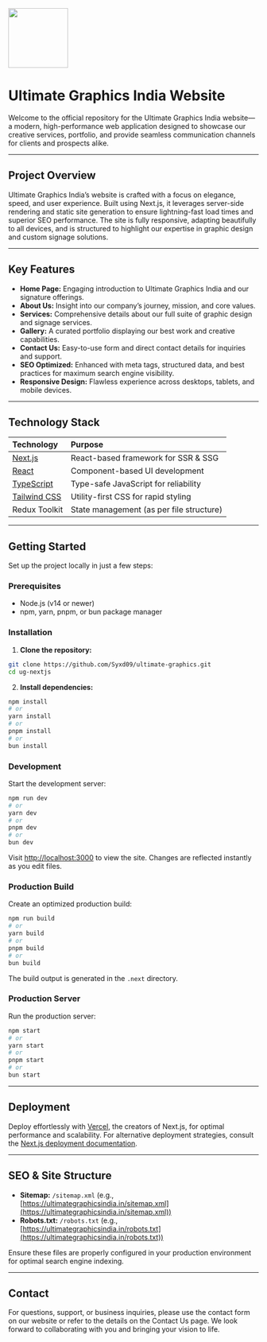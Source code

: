 <img src="https://r2cdn.perplexity.ai/pplx-full-logo-primary-dark%402x.png" class="logo" width="120"/>

# Ultimate Graphics India Website

Welcome to the official repository for the Ultimate Graphics India website—a modern, high-performance web application designed to showcase our creative services, portfolio, and provide seamless communication channels for clients and prospects alike.

---

## Project Overview

Ultimate Graphics India’s website is crafted with a focus on elegance, speed, and user experience. Built using Next.js, it leverages server-side rendering and static site generation to ensure lightning-fast load times and superior SEO performance. The site is fully responsive, adapting beautifully to all devices, and is structured to highlight our expertise in graphic design and custom signage solutions.

---

## Key Features

- **Home Page:** Engaging introduction to Ultimate Graphics India and our signature offerings.
- **About Us:** Insight into our company’s journey, mission, and core values.
- **Services:** Comprehensive details about our full suite of graphic design and signage services.
- **Gallery:** A curated portfolio displaying our best work and creative capabilities.
- **Contact Us:** Easy-to-use form and direct contact details for inquiries and support.
- **SEO Optimized:** Enhanced with meta tags, structured data, and best practices for maximum search engine visibility.
- **Responsive Design:** Flawless experience across desktops, tablets, and mobile devices.

---

## Technology Stack

| Technology                                    | Purpose                                  |
| :-------------------------------------------- | :--------------------------------------- |
| [Next.js](https://nextjs.org/)                | React-based framework for SSR \& SSG     |
| [React](https://reactjs.org/)                 | Component-based UI development           |
| [TypeScript](https://www.typescriptlang.org/) | Type-safe JavaScript for reliability     |
| [Tailwind CSS](https://tailwindcss.com/)      | Utility-first CSS for rapid styling      |
| Redux Toolkit                                 | State management (as per file structure) |

---

## Getting Started

Set up the project locally in just a few steps:

### Prerequisites

- Node.js (v14 or newer)
- npm, yarn, pnpm, or bun package manager

### Installation

1. **Clone the repository:**

```bash
git clone https://github.com/Syxd09/ultimate-graphics.git
cd ug-nextjs
```

2. **Install dependencies:**

```bash
npm install
# or
yarn install
# or
pnpm install
# or
bun install
```

### Development

Start the development server:

```bash
npm run dev
# or
yarn dev
# or
pnpm dev
# or
bun dev
```

Visit [http://localhost:3000](http://localhost:3000) to view the site. Changes are reflected instantly as you edit files.

### Production Build

Create an optimized production build:

```bash
npm run build
# or
yarn build
# or
pnpm build
# or
bun build
```

The build output is generated in the `.next` directory.

### Production Server

Run the production server:

```bash
npm start
# or
yarn start
# or
pnpm start
# or
bun start
```

---

## Deployment

Deploy effortlessly with [Vercel](https://vercel.com/new?utm_medium=default-template&filter=next.js&utm_source=create-next-app&utm_campaign=create-next-app-readme), the creators of Next.js, for optimal performance and scalability. For alternative deployment strategies, consult the [Next.js deployment documentation](https://nextjs.org/docs/deployment).

---

## SEO \& Site Structure

- **Sitemap:** `/sitemap.xml` (e.g., [https://ultimategraphicsindia.in/sitemap.xml](https://ultimategraphicsindia.in/sitemap.xml))
- **Robots.txt:** `/robots.txt` (e.g., [https://ultimategraphicsindia.in/robots.txt](https://ultimategraphicsindia.in/robots.txt))

Ensure these files are properly configured in your production environment for optimal search engine indexing.

---

## Contact

For questions, support, or business inquiries, please use the contact form on our website or refer to the details on the Contact Us page. We look forward to collaborating with you and bringing your vision to life.
